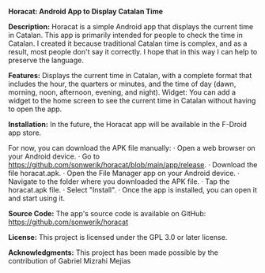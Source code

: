 **Horacat: Android App to Display Catalan Time**

**Description:**
Horacat is a simple Android app that displays the current time in Catalan. This app is primarily intended for people to check the time in Catalan. I created it because traditional Catalan time is complex, and as a result, most people don't say it correctly. I hope that in this way I can help to preserve the language.

**Features:**
Displays the current time in Catalan, with a complete format that includes the hour, the quarters or minutes, and the time of day (dawn, morning, noon, afternoon, evening, and night).
Widget: You can add a widget to the home screen to see the current time in Catalan without having to open the app.

**Installation:**
In the future, the Horacat app will be available in the F-Droid app store.

For now, you can download the APK file manually:
· Open a web browser on your Android device.
· Go to https://github.com/sonwerik/horacat/blob/main/app/release.
· Download the file horacat.apk.
· Open the File Manager app on your Android device.
· Navigate to the folder where you downloaded the APK file.
· Tap the horacat.apk file.
· Select "Install".
· Once the app is installed, you can open it and start using it.

**Source Code:**
The app's source code is available on GitHub: https://github.com/sonwerik/horacat

**License:**
This project is licensed under the GPL 3.0 or later license.

**Acknowledgments:**
This project has been made possible by the contribution of Gabriel Mizrahi Mejias
